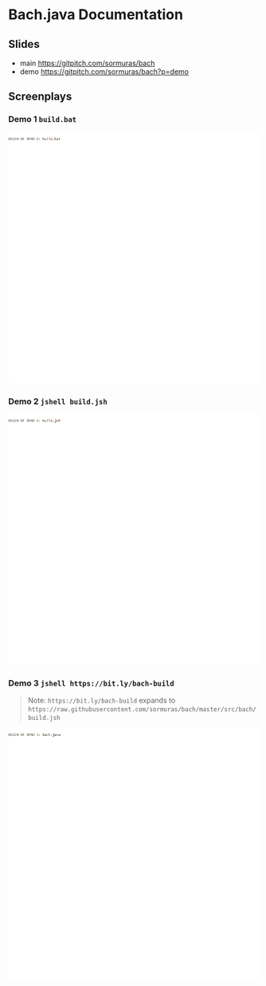 # Bach.java Documentation

## Slides

- main https://gitpitch.com/sormuras/bach
- demo https://gitpitch.com/sormuras/bach?p=demo

## Screenplays

### Demo 1 `build.bat`

![demo-1-build](screenplay/demo-1-build.gif)

### Demo 2 `jshell build.jsh`

![demo-2-jshell](screenplay/demo-2-jshell.gif)

### Demo 3 `jshell https://bit.ly/bach-build`

> Note: `https://bit.ly/bach-build` expands to `https://raw.githubusercontent.com/sormuras/bach/master/src/bach/build.jsh`

![demo-3-bach](screenplay/demo-3-bach.gif)
